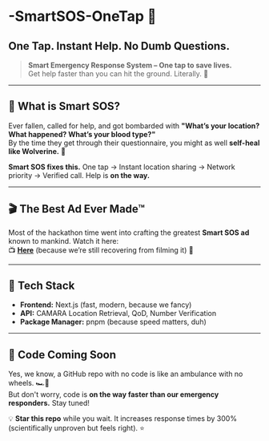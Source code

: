 # -SmartSOS-OneTap 🚨

## One Tap. Instant Help. No Dumb Questions.  
> **Smart Emergency Response System – One tap to save lives.**  
> Get help faster than you can hit the ground. Literally. 🚀

---

## 📌 What is Smart SOS?  
Ever fallen, called for help, and got bombarded with **"What’s your location? What happened? What’s your blood type?"**  
By the time they get through their questionnaire, you might as well **self-heal like Wolverine.** 🦸

**Smart SOS fixes this.** One tap → Instant location sharing → Network priority → Verified call. Help is **on the way.**

---

## 🎬 The Best Ad Ever Made™  
Most of the hackathon time went into crafting the greatest **Smart SOS ad** known to mankind. Watch it here:  
📺 **[Here](https://drive.google.com/drive/folders/1jNGBT2VZxDvFvAo8_Doy5-UrR2eTAkv6?usp=sharing)** (because we’re still recovering from filming it) 🎥

---

## 🔧 Tech Stack  
- **Frontend:** Next.js (fast, modern, because we fancy)  
- **API:** CAMARA Location Retrieval, QoD, Number Verification  
- **Package Manager:** pnpm (because speed matters, duh)  

---

## 🚀 Code Coming Soon  
Yes, we know, a GitHub repo with no code is like an ambulance with no wheels. 🏎️💨  
But don't worry, code is **on the way faster than our emergency responders.** Stay tuned!  

💡 **Star this repo** while you wait. It increases response times by 300% (scientifically unproven but feels right). ⭐
